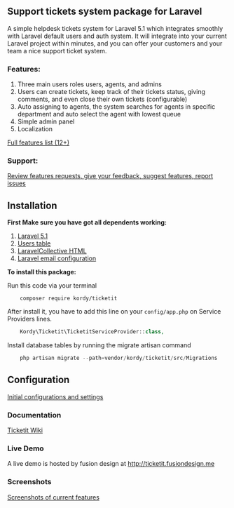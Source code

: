 ## Support tickets system package for Laravel
A simple helpdesk tickets system for Laravel 5.1 which integrates smoothly with Laravel default users and auth system. 
It will integrate into your current Laravel project within minutes, and you can offer your customers and your team a nice support ticket system. 

### Features:
1. Three main users roles users, agents, and admins
2. Users can create tickets, keep track of their tickets status, giving comments, and even close their own tickets (configurable)
3. Auto assigning to agents, the system searches for agents in specific department and auto select the agent with lowest queue
4. Simple admin panel 
5. Localization

[Full features list (12+)](https://github.com/thekordy/ticketit/wiki/v0.1.0-features)

### Support:
[Review features requests, give your feedback, suggest features, report issues](https://github.com/thekordy/ticketit/issues)

## Installation
**First Make sure you have got all dependents working:**

1. [Laravel 5.1](http://laravel.com/docs/5.1#installation)
2. [Users table](http://laravel.com/docs/5.1/authentication)
3. [LaravelCollective HTML](http://laravelcollective.com/docs/5.1/html#installation)
4. [Laravel email configuration](http://laravel.com/docs/5.1/mail#sending-mail)

**To install this package:**

Run this code via your terminal
```shell
	composer require kordy/ticketit
```

After install it, you have to add this line on your `config/app.php` on Service Providers lines.
```php
	Kordy\Ticketit\TicketitServiceProvider::class,
```

Install database tables by running the migrate artisan command 
```php
	php artisan migrate --path=vendor/kordy/ticketit/src/Migrations
```

## Configuration
[Initial configurations and settings](https://github.com/thekordy/ticketit/wiki/Ticketit-initial-configuration)

### Documentation
[Ticketit Wiki](https://github.com/thekordy/ticketit/wiki)

### Live Demo
A live demo is hosted by fusion design at http://ticketit.fusiondesign.me

### Screenshots
[Screenshots of current features](https://github.com/thekordy/ticketit/issues/3)
